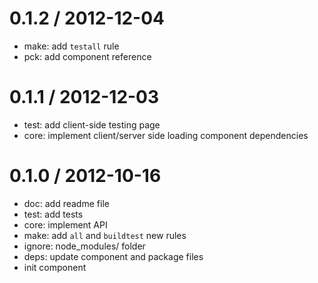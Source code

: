 
0.1.2 / 2012-12-04 
==================

  * make: add `testall` rule
  * pck: add component reference

0.1.1 / 2012-12-03 
==================

  * test: add client-side testing page
  * core: implement client/server side loading component dependencies

0.1.0 / 2012-10-16 
==================

  * doc: add readme file
  * test: add tests
  * core: implement API
  * make: add `all` and `buildtest` new rules
  * ignore: node_modules/ folder
  * deps: update component and package files
  * init component
